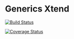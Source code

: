 # Generics Xtend

[![Build Status](https://travis-ci.org/algo2-unsam/eg-generics-xtend.svg?branch=master)](https://travis-ci.org/algo2-unsam/eg-generics-xtend)

[![Coverage Status](https://coveralls.io/repos/github/algo2-unsam/eg-generics-xtend/badge.svg?branch=master)](https://coveralls.io/github/algo2-unsam/eg-generics-xtend?branch=master)
